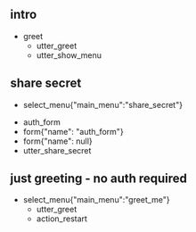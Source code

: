 ## intro
* greet
  - utter_greet
  - utter_show_menu

## share secret
* select_menu{"main_menu":"share_secret"}
- auth_form
- form{"name": "auth_form"}
- form{"name": null}
- utter_share_secret

## just greeting - no auth required
* select_menu{"main_menu":"greet_me"}
  - utter_greet
  - action_restart
